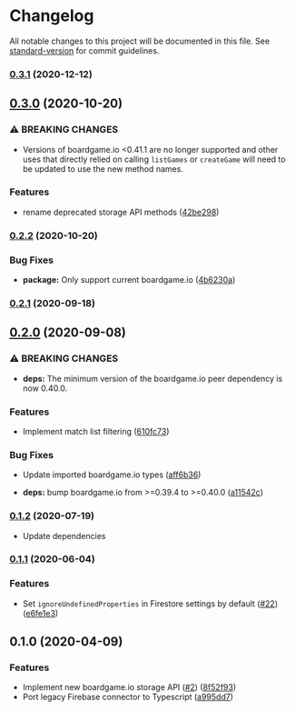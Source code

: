 # Changelog

All notable changes to this project will be documented in this file. See [standard-version](https://github.com/conventional-changelog/standard-version) for commit guidelines.

### [0.3.1](https://github.com/delucis/bgio-firebase/compare/v0.3.0...v0.3.1) (2020-12-12)

## [0.3.0](https://github.com/delucis/bgio-firebase/compare/v0.2.2...v0.3.0) (2020-10-20)


### ⚠ BREAKING CHANGES

* Versions of boardgame.io <0.41.1 are no longer supported and other uses that
directly relied on calling `listGames` or `createGame` will need to be updated to use the new method
names.

### Features

* rename deprecated storage API methods ([42be298](https://github.com/delucis/bgio-firebase/commit/42be298988f3afefa4654bde83730c9b8e8bd9c6))

### [0.2.2](https://github.com/delucis/bgio-firebase/compare/v0.2.1...v0.2.2) (2020-10-20)


### Bug Fixes

* **package:** Only support current boardgame.io ([4b6230a](https://github.com/delucis/bgio-firebase/commit/4b6230a1cab87cdfc4d5d4086e27c2e0cd7a6ff0))

### [0.2.1](https://github.com/delucis/bgio-firebase/compare/v0.2.0...v0.2.1) (2020-09-18)

## [0.2.0](https://github.com/delucis/bgio-firebase/compare/v0.1.2...v0.2.0) (2020-09-08)


### ⚠ BREAKING CHANGES

* **deps:** The minimum version of the boardgame.io peer dependency is now 0.40.0.

### Features

* Implement match list filtering ([610fc73](https://github.com/delucis/bgio-firebase/commit/610fc731cb3e3c70b5548e91241d41c2387cb837))


### Bug Fixes

* Update imported boardgame.io types ([aff6b36](https://github.com/delucis/bgio-firebase/commit/aff6b36eb30852439d2afe0d6cd10922835f15cf))


* **deps:** bump boardgame.io from >=0.39.4 to >=0.40.0 ([a11542c](https://github.com/delucis/bgio-firebase/commit/a11542c0b7e151d1d41bed65e5ff153e38154ca2))

### [0.1.2](https://github.com/delucis/bgio-firebase/compare/v0.1.1...v0.1.2) (2020-07-19)

* Update dependencies

### [0.1.1](https://github.com/delucis/bgio-firebase/compare/v0.1.0...v0.1.1) (2020-06-04)


### Features

* Set `ignoreUndefinedProperties` in Firestore settings by default ([#22](https://github.com/delucis/bgio-firebase/issues/22)) ([e6fe1e3](https://github.com/delucis/bgio-firebase/commit/e6fe1e33d6beac5a00457b1bdb71ea67da5a7440))

## 0.1.0 (2020-04-09)


### Features

* Implement new boardgame.io storage API ([#2](https://github.com/delucis/bgio-firebase/issues/2)) ([8f52f93](https://github.com/delucis/bgio-firebase/commit/8f52f93806b3cb49f0cfa770d24c9dc30e5b0227))
* Port legacy Firebase connector to Typescript ([a995dd7](https://github.com/delucis/bgio-firebase/commit/a995dd72abf611d4cb8562d299d5034b877dc328))
